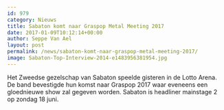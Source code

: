 ```yaml
---
id: 979
category: Nieuws
title: Sabaton komt naar Graspop Metal Meeting 2017
date: 2017-01-09T10:12:14+00:00
author: Seppe Van Ael
layout: post
permalink: /news/sabaton-komt-naar-graspop-metal-meeting-2017/
image: Sabaton-Top-Interview-2014-e1483956381954.jpg
---
```

Het Zweedse gezelschap van Sabaton speelde gisteren in de Lotto Arena. De band bevestigde hun komst naar Graspop 2017 waar eveneens een gloednieuwe show zal gegeven worden. Sabaton is headliner mainstage 2 op zondag 18 juni.
